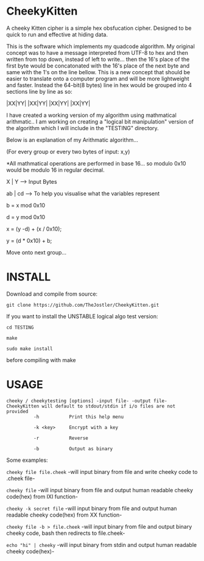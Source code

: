 # CheekyKitten
A cheeky Kitten cipher is a simple hex obsfucation cipher. Designed to be quick to run and effective at hiding data.

This is the software which implements my quadcode algorithm. My original concept was to have a message interpreted from UTF-8 to hex and then written from top down, instead of left to write... then the 16's place of the first byte would be concatonated with the 16's place of the next byte and same with the 1's on the line bellow. This is a new concept that should be easier to translate onto a computer program and will be more lightweight and faster. Instead the 64-bit(8 bytes) line in hex would be grouped into 4 sections line by line as so:

|XX|YY| |XX|YY| |XX|YY| |XX|YY|

I have created a working version of my algorithm using mathmatical arithmatic.. I am working on creating a "logical bit manipulation" version of the algorithm which I will include in the "TESTING" directory.

Below is an explanation of my Arithmatic algorithm... 

(For every group or every two bytes of input: x,y)

*All mathmatical operations are performed in base 16... so modulo 0x10 would be modulo 16 in regular decimal.

 X | Y --> Input Bytes

ab | cd --> To help you visualise what the variables represent

b = x mod 0x10

d = y mod 0x10

x = (y -d) + (x / 0x10);

y = (d * 0x10) + b;

Move onto next group...

# INSTALL

Download and compile from source: 

`git clone https://github.com/TheJostler/CheekyKitten.git`

If you want to install the UNSTABLE logical algo test version:

`cd TESTING`

`make`

`sudo make install`


before compiling with make

# USAGE
 
    cheeky / cheekytesting [options] -input file- -output file-
    CheekyKitten will default to stdout/stdin if i/o files are not provided
              -h           Print this help menu

              -k <key>     Encrypt with a key

              -r           Reverse
 
              -b           Output as binary 
 
Some examples:

`cheeky file file.cheek`       -will input binary from file and write cheeky code to .cheek file-

`cheeky file`                  -will input binary from file and output human readable cheeky code(hex) from IXI function-

`cheeky -k secret file`             -will input binary from file and output human readable cheeky code(hex) from  XX function-

`cheeky file -b > file.cheek`  -will input binary from file and output binary cheeky code, bash then redirects to file.cheek-

`echo "hi" | cheeky`           -will input binary from stdin and output human readable cheeky code(hex)-
